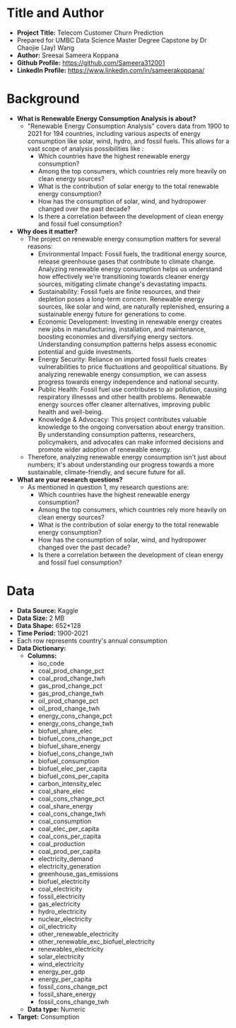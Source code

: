 # Title and Author
 - **Project Title:** Telecom Customer Churn Prediction
 - Prepared for UMBC Data Science Master Degree Capstone by Dr Chaojie (Jay) Wang
 - **Author:** Sreesai Sameera Koppana
 - **Github Profile:** https://github.com/Sameera312001
 - **LinkedIn Profile:** https://www.linkedin.com/in/sameerakoppana/

# Background
- **What is Renewable Energy Consumption Analysis is about?**
  - "Renewable Energy Consumption Analysis" covers data from 1900 to 2021 for 194 countries, including various aspects of energy consumption like solar, wind, hydro, and fossil fuels. This allows for a vast scope of analysis possibilities like :
    - Which countries have the highest renewable energy consumption?
    - Among the top consumers, which countries rely more heavily on clean energy sources?
    - What is the contribution of solar energy to the total renewable energy consumption?
    - How has the consumption of solar, wind, and hydropower changed over the past decade?
    - Is there a correlation between the development of clean energy and fossil fuel consumption?
- **Why does it matter?**
  - The project on renewable energy consumption matters for several reasons:
    - Environmental Impact: Fossil fuels, the traditional energy source, release greenhouse gases that contribute to climate change. Analyzing renewable energy consumption helps us understand how effectively we're transitioning towards cleaner energy sources, mitigating climate change's devastating impacts.
    - Sustainability: Fossil fuels are finite resources, and their depletion poses a long-term concern. Renewable energy sources, like solar and wind, are naturally replenished, ensuring a sustainable energy future for generations to come.
    - Economic Development: Investing in renewable energy creates new jobs in manufacturing, installation, and maintenance, boosting economies and diversifying energy sectors. Understanding consumption patterns helps assess economic potential and guide investments.
    - Energy Security: Reliance on imported fossil fuels creates vulnerabilities to price fluctuations and geopolitical situations. By analyzing renewable energy consumption, we can assess progress towards energy independence and national security.
    - Public Health: Fossil fuel use contributes to air pollution, causing respiratory illnesses and other health problems. Renewable energy sources offer cleaner alternatives, improving public health and well-being.
    - Knowledge & Advocacy: This project contributes valuable knowledge to the ongoing conversation about energy transition. By understanding consumption patterns, researchers, policymakers, and advocates can make informed decisions and promote wider adoption of renewable energy.
  - Therefore, analyzing renewable energy consumption isn't just about numbers; it's about understanding our progress towards a more sustainable, climate-friendly, and secure future for all.
- **What are your research questions?**
  - As mentioned in question 1, my research questions are:
    - Which countries have the highest renewable energy consumption?
    - Among the top consumers, which countries rely more heavily on clean energy sources?
    - What is the contribution of solar energy to the total renewable energy consumption?
    - How has the consumption of solar, wind, and hydropower changed over the past decade?
    - Is there a correlation between the development of clean energy and fossil fuel consumption?

# Data
- **Data Source:** Kaggle
- **Data Size:** 2 MB
- **Data Shape:** 652*128
- **Time Period:** 1900-2021
- Each row represents country's annual consumption
- **Data Dictionary:**
  - **Columns:**
    - iso_code 
    - coal_prod_change_pct 
    - coal_prod_change_twh  
    - gas_prod_change_pct 
    - gas_prod_change_twh 
    - oil_prod_change_pct 
    - oil_prod_change_twh 
    - energy_cons_change_pct 
    - energy_cons_change_twh
    - biofuel_share_elec 
    - biofuel_cons_change_pct 
    - biofuel_share_energy 
    - biofuel_cons_change_twh 
    - biofuel_consumption 
    - biofuel_elec_per_capita 
    - biofuel_cons_per_capita 
    - carbon_intensity_elec 
    - coal_share_elec 
    - coal_cons_change_pct 
    - coal_share_energy 
    - coal_cons_change_twh
    - coal_consumption 
    - coal_elec_per_capita 
    - coal_cons_per_capita 
    - coal_production 
    - coal_prod_per_capita 
    - electricity_demand 
    - electricity_generation 
    - greenhouse_gas_emissions 
    - biofuel_electricity 
    - coal_electricity 
    - fossil_electricity 
    - gas_electricity 
    - hydro_electricity 
    - nuclear_electricity 
    - oil_electricity 
    - other_renewable_electricity 
    - other_renewable_exc_biofuel_electricity 
    - renewables_electricity 
    - solar_electricity 
    - wind_electricity 
    - energy_per_gdp 
    - energy_per_capita 
    - fossil_cons_change_pct 
    - fossil_share_energy 
    - fossil_cons_change_twh
  - **Data type:** Numeric
- **Target:** Consumption

